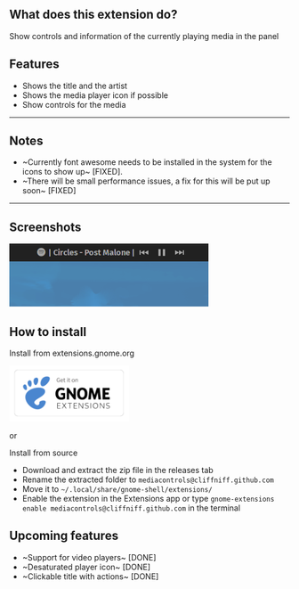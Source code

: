 ## What does this extension do?

Show controls and information of the currently playing media in the panel

## Features

-   Shows the title and the artist
-   Shows the media player icon if possible
-   Show controls for the media

---

## Notes

-   ~Currently font awesome needs to be installed in the system for the icons to show up~ [FIXED].
-   ~There will be small performance issues, a fix for this will be put up soon~ [FIXED]

---

## Screenshots

![Screenshot](screenshot.png)

## How to install

Install from extensions.gnome.org

[<img src="get-it-from-ego.png" height="100">](https://extensions.gnome.org/extension/4470/media-controls/)

or

Install from source
-   Download and extract the zip file in the releases tab
-   Rename the extracted folder to `mediacontrols@cliffniff.github.com`
-   Move it to `~/.local/share/gnome-shell/extensions/`
-   Enable the extension in the Extensions app or type `gnome-extensions enable mediacontrols@cliffniff.github.com` in the terminal

## Upcoming features

-  ~Support for video players~ [DONE]
-  ~Desaturated player icon~ [DONE]
-  ~Clickable title with actions~ [DONE]